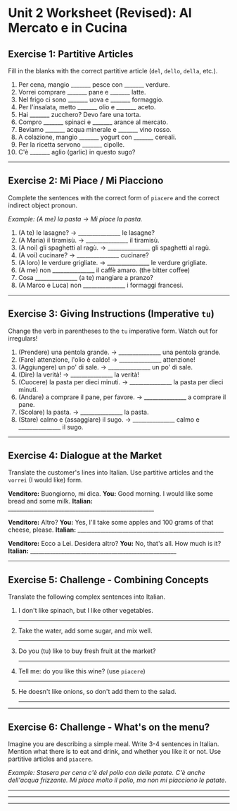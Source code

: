 # Unit 2 Worksheet (Revised): Al Mercato e in Cucina

## Exercise 1: Partitive Articles

Fill in the blanks with the correct partitive article (`del`, `dello`, `della`, etc.).

1.  Per cena, mangio _______ pesce con _______ verdure.
2.  Vorrei comprare _______ pane e _______ latte.
3.  Nel frigo ci sono _______ uova e _______ formaggio.
4.  Per l'insalata, metto _______ olio e _______ aceto.
5.  Hai _______ zucchero? Devo fare una torta.
6.  Compro _______ spinaci e _______ arance al mercato.
7.  Beviamo _______ acqua minerale e _______ vino rosso.
8.  A colazione, mangio _______ yogurt con _______ cereali.
9.  Per la ricetta servono _______ cipolle.
10. C'è _______ aglio (garlic) in questo sugo?

---

## Exercise 2: Mi Piace / Mi Piacciono

Complete the sentences with the correct form of `piacere` and the correct indirect object pronoun.

*Example: (A me) la pasta -> Mi piace la pasta.*

1.  (A te) le lasagne? -> _______________ le lasagne?
2.  (A Maria) il tiramisù. -> _______________ il tiramisù.
3.  (A noi) gli spaghetti al ragù. -> _______________ gli spaghetti al ragù.
4.  (A voi) cucinare? -> _______________ cucinare?
5.  (A loro) le verdure grigliate. -> _______________ le verdure grigliate.
6.  (A me) non _______________ il caffè amaro. (the bitter coffee)
7.  Cosa _______________ (a te) mangiare a pranzo?
8.  (A Marco e Luca) non _______________ i formaggi francesi.

---

## Exercise 3: Giving Instructions (Imperative `tu`)

Change the verb in parentheses to the `tu` imperative form. Watch out for irregulars!

1.  (Prendere) una pentola grande. -> _______________ una pentola grande.
2.  (Fare) attenzione, l'olio è caldo! -> _______________ attenzione!
3.  (Aggiungere) un po' di sale. -> _______________ un po' di sale.
4.  (Dire) la verità! -> _______________ la verità!
5.  (Cuocere) la pasta per dieci minuti. -> _______________ la pasta per dieci minuti.
6.  (Andare) a comprare il pane, per favore. -> _______________ a comprare il pane.
7.  (Scolare) la pasta. -> _______________ la pasta.
8.  (Stare) calmo e (assaggiare) il sugo. -> _______________ calmo e _______________ il sugo.

---

## Exercise 4: Dialogue at the Market

Translate the customer's lines into Italian. Use partitive articles and the `vorrei` (I would like) form.

**Venditore:** Buongiorno, mi dica.
**You:** Good morning. I would like some bread and some milk.
**Italian:** ____________________________________________________

**Venditore:** Altro?
**You:** Yes, I'll take some apples and 100 grams of that cheese, please.
**Italian:** ____________________________________________________

**Venditore:** Ecco a Lei. Desidera altro?
**You:** No, that's all. How much is it?
**Italian:** ____________________________________________________

---

## Exercise 5: Challenge - Combining Concepts

Translate the following complex sentences into Italian.

1.  I don't like spinach, but I like other vegetables.
    ____________________________________________________
2.  Take the water, add some sugar, and mix well.
    ____________________________________________________
3.  Do you (tu) like to buy fresh fruit at the market?
    ____________________________________________________
4.  Tell me: do you like this wine? (use `piacere`)
    ____________________________________________________
5.  He doesn't like onions, so don't add them to the salad.
    ____________________________________________________

---

## Exercise 6: Challenge - What's on the menu?

Imagine you are describing a simple meal. Write 3-4 sentences in Italian. Mention what there is to eat and drink, and whether you like it or not. Use partitive articles and `piacere`.

*Example: Stasera per cena c'è del pollo con delle patate. C'è anche dell'acqua frizzante. Mi piace molto il pollo, ma non mi piacciono le patate.* 

______________________________________________________________________

______________________________________________________________________

______________________________________________________________________